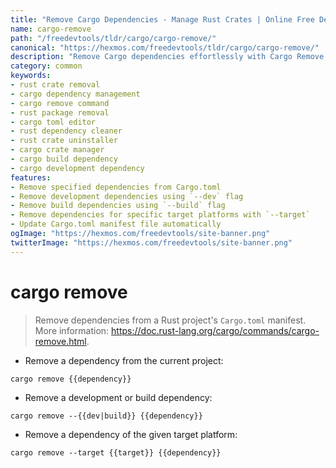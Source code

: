 ```yaml
---
title: "Remove Cargo Dependencies - Manage Rust Crates | Online Free DevTools by Hexmos"
name: cargo-remove
path: "/freedevtools/tldr/cargo/cargo-remove/"
canonical: "https://hexmos.com/freedevtools/tldr/cargo/cargo-remove/"
description: "Remove Cargo dependencies effortlessly with Cargo Remove. Clean up your Rust projects by removing unused crates and manage your Cargo.toml. Free online tool, no registration required."
category: common
keywords:
- rust crate removal
- cargo dependency management
- cargo remove command
- rust package removal
- cargo toml editor
- rust dependency cleaner
- rust crate uninstaller
- cargo crate manager
- cargo build dependency
- cargo development dependency
features:
- Remove specified dependencies from Cargo.toml
- Remove development dependencies using `--dev` flag
- Remove build dependencies using `--build` flag
- Remove dependencies for specific target platforms with `--target`
- Update Cargo.toml manifest file automatically
ogImage: "https://hexmos.com/freedevtools/site-banner.png"
twitterImage: "https://hexmos.com/freedevtools/site-banner.png"
---
```


# cargo remove

> Remove dependencies from a Rust project's `Cargo.toml` manifest.
> More information: <https://doc.rust-lang.org/cargo/commands/cargo-remove.html>.

- Remove a dependency from the current project:

`cargo remove {{dependency}}`

- Remove a development or build dependency:

`cargo remove --{{dev|build}} {{dependency}}`

- Remove a dependency of the given target platform:

`cargo remove --target {{target}} {{dependency}}`

